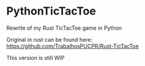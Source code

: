 # PythonTicTacToe
Rewrite of my Rust TicTacToe game in Python

Original in rust can be found here: https://github.com/TrabalhosPUCPR/Rust-TicTacToe

This version is still WIP
